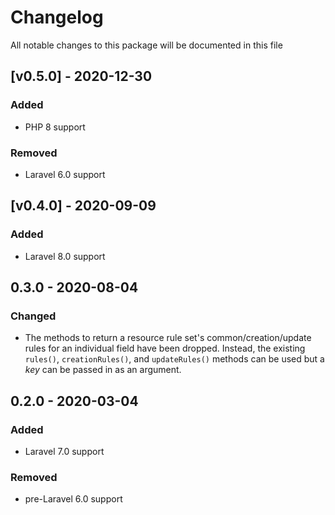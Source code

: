 # Changelog

All notable changes to this package will be documented in this file

## [v0.5.0] - 2020-12-30
### Added
- PHP 8 support
### Removed
- Laravel 6.0 support

## [v0.4.0] - 2020-09-09
### Added
- Laravel 8.0 support

## 0.3.0 - 2020-08-04
### Changed
- The methods to return a resource rule set's common/creation/update rules for an individual field have been dropped. Instead, the existing `rules()`, `creationRules()`, and `updateRules()` methods can be used but a *key* can be passed in as an argument.

## 0.2.0 - 2020-03-04
### Added
- Laravel 7.0 support
### Removed
- pre-Laravel 6.0 support
